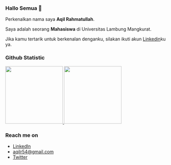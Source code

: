 ### Hallo Semua 👋

Perkenalkan nama saya **Aqil Rahmatullah**.

Saya adalah seorang **Mahasiswa** di Universitas Lambung Mangkurat.

Jika kamu tertarik untuk berkenalan denganku, silakan ikuti akun [Linkedin](https://www.linkedin.com/in/aqil-rahmatullah/)ku ya.

### Github Statistic
<p align="left">
<a href="https://github.com/Cammiex">
  <img height="180em" src="https://github-readme-stats-eight-theta.vercel.app/api?username=dimasmds&show_icons=true&theme=algolia&include_all_commits=true&count_private=true"/>
  <img height="180em" src="https://github-readme-stats-eight-theta.vercel.app/api/top-langs/?username=dimasmds&layout=compact&langs_count=8&theme=algolia"/>
</a>
</p>

### Reach me on
- <a href="https://linkedin.com/in/aqil-rahmatullah/">LinkedIn</a>
- aqilr54@gmail.com
- <a href="https://twitter/kursigemink">Twitter</a>



<!--
**Cammiex/Cammiex** is a ✨ _special_ ✨ repository because its `README.md` (this file) appears on your GitHub profile.

Here are some ideas to get you started:

- 🔭 I’m currently working on ...
- 🌱 I’m currently learning ...
- 👯 I’m looking to collaborate on ...
- 🤔 I’m looking for help with ...
- 💬 Ask me about ...
- 📫 How to reach me: ...
- 😄 Pronouns: ...
- ⚡ Fun fact: ...
-->
